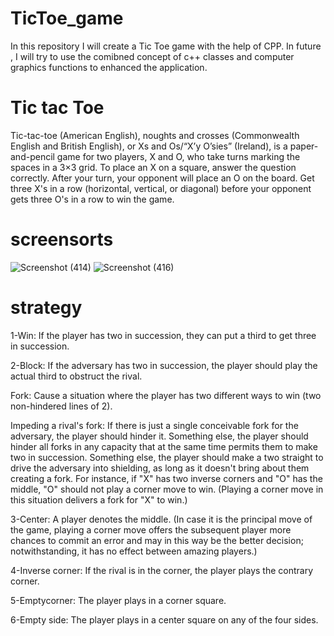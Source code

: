 # TicToe_game
In this repository I will create a Tic Toe game with the help of CPP. In future , I will try to use the comibned concept of c++ classes and computer graphics functions to enhanced the application.
# Tic tac Toe
Tic-tac-toe (American English), noughts and crosses (Commonwealth English and British English), or Xs and Os/“X’y O’sies” (Ireland), is a paper-and-pencil game for two players, X and O, who take turns marking the spaces in a 3×3 grid. 
To place an X on a square, answer the question correctly. After your turn, your opponent will place an O on the board. Get three X's in a row (horizontal, vertical, or diagonal) before your opponent gets three O's in a row to win the game.

# screensorts
![Screenshot (414)](https://user-images.githubusercontent.com/62562859/132084625-da9be025-8106-47ad-9e95-109a8e266d64.png)
![Screenshot (416)](https://user-images.githubusercontent.com/62562859/132084632-a479de88-74ca-437b-8bde-bc9b0c43e2ca.png)

# strategy
1-Win: If the player has two in succession, they can put a third to get three in succession. 

2-Block: If the adversary has two in succession, the player should play the actual third to obstruct the rival. 

Fork: Cause a situation where the player has two different ways to win (two non-hindered lines of 2). 

Impeding a rival's fork: If there is just a single conceivable fork for the adversary, the player should hinder it. Something else, the player should hinder all forks in any capacity that at the same time permits them to make two in succession. Something else, the player should make a two straight to drive the adversary into shielding, as long as it doesn't bring about them creating a fork. For instance, if "X" has two inverse corners and "O" has the middle, "O" should not play a corner move to win. (Playing a corner move in this situation delivers a fork for "X" to win.) 

3-Center: A player denotes the middle. (In case it is the principal move of the game, playing a corner move offers the subsequent player more chances to commit an error and may in this way be the better decision; notwithstanding, it has no effect between amazing players.) 

4-Inverse corner: If the rival is in the corner, the player plays the contrary corner. 

5-Emptycorner: The player plays in a corner square. 

6-Empty side: The player plays in a center square on any of the four sides.
